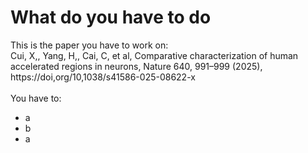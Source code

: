 # What do you have to do
This is the paper you have to work on: \
Cui, X,, Yang, H,, Cai, C, et al, Comparative characterization of human accelerated regions in neurons, Nature 640, 991–999 (2025), https://doi,org/10,1038/s41586-025-08622-x \
\
You have to:
- a
- b
- a
